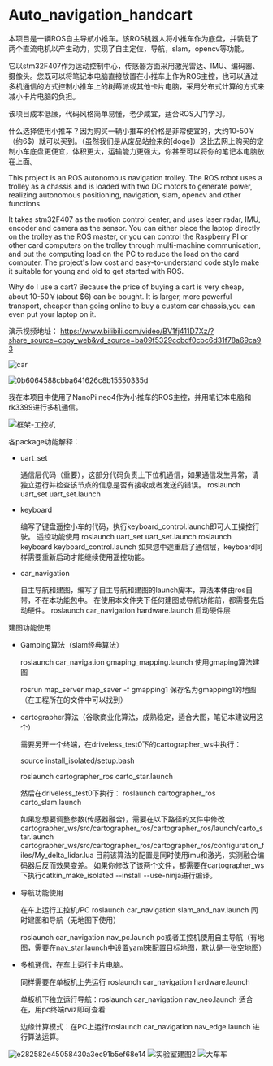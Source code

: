 # Auto_navigation_handcart
  本项目是一辆ROS自主导航小推车。该ROS机器人将小推车作为底盘，并装载了两个直流电机以产生动力，实现了自主定位，导航，slam，opencv等功能。
  
  它以stm32F407作为运动控制中心，传感器方面采用激光雷达、IMU、编码器、摄像头。您既可以将笔记本电脑直接放置在小推车上作为ROS主控，也可以通过多机通信的方式控制小推车上的树莓派或其他卡片电脑，采用分布式计算的方式来减小卡片电脑的负担。 
  
  该项目成本低廉，代码风格简单易懂，老少咸宜，适合ROS入门学习。
  
  什么选择使用小推车？因为购买一辆小推车的价格是非常便宜的，大约10-50￥（约6$）就可以买到。（虽然我们是从废品站捡来的[doge]）这比去网上购买的定制小车底盘更便宜，体积更大，运输能力更强大，你甚至可以将你的笔记本电脑放在上面。

  This project is an ROS autonomous navigation trolley. The ROS robot uses a trolley as a chassis and is loaded with two DC motors to generate power, realizing autonomous positioning, navigation, slam, opencv and other functions.
  
  It takes stm32F407 as the motion control center, and uses laser radar, IMU, encoder and camera as the sensor. You can either place the laptop directly on the trolley as the ROS master, or you can control the Raspberry PI or other card computers on the trolley through multi-machine communication, and put the computing load on the PC to reduce the load on the card computer.
  The project's low cost and easy-to-understand code style make it suitable for young and old to get started with ROS.
  
  Why do I use a cart? Because the price of buying a cart is very cheap, about 10-50￥(about $6) can be bought. It is larger, more powerful transport, cheaper than going online to buy a custom car chassis,you can even put your laptop on it.

演示视频地址： https://www.bilibili.com/video/BV1fj411D7Xz/?share_source=copy_web&vd_source=ba09f5329ccbdf0cbc6d31f78a69ca93

![car](https://user-images.githubusercontent.com/84019859/232475787-6a4f2c0c-a1a9-41a1-a8b0-fea47ad15463.jpg)

![0b6064588cbba641626c8b15550335d](https://user-images.githubusercontent.com/84019859/232471225-f9c6c752-f861-4264-8d00-b0f86028b281.png)
 
 我在本项目中使用了NanoPi neo4作为小推车的ROS主控，并用笔记本电脑和rk3399进行多机通信。
 
![框架-工控机](https://user-images.githubusercontent.com/84019859/232474935-23d2e88b-83c4-454b-883f-deb010c8c711.png)




各package功能解释：

- uart_set

  通信层代码（重要），这部分代码负责上下位机通信，如果通信发生异常，请独立运行并检查该节点的信息是否有接收或者发送的错误。
roslaunch uart_set uart_set.launch 


- keyboard

  编写了键盘遥控小车的代码，执行keyboard_control.launch即可人工操控行驶。
遥控功能使用
roslaunch uart_set uart_set.launch
roslaunch keyboard keyboard_control.launch 
如果您中途重启了通信层，keyboard同样需要重新启动才能继续使用遥控功能。


- car_navigation 
  
  自主导航和建图，编写了自主导航和建图的launch脚本，算法本体由ros自带，不在本功能包中。
在使用本文件夹下任何建图或导航功能前，都需要先启动硬件。
roslaunch car_navigation hardware.launch 启动硬件层

建图功能使用

- Gamping算法（slam经典算法）

  roslaunch car_navigation gmaping_mapping.launch 使用gmaping算法建图

  rosrun map_server map_saver -f gmapping1 保存名为gmapping1的地图（在工程所在的文件中可以找到）

- cartographer算法（谷歌商业化算法，成熟稳定，适合大图，笔记本建议用这个）

  需要另开一个终端，在driveless_test0下的cartographer_ws中执行：

  source install_isolated/setup.bash

  roslaunch cartographer_ros carto_star.launch
  
  然后在driveless_test0下执行：
roslaunch cartographer_ros carto_slam.launch

  如果您想要调整参数(传感器融合)，需要在以下路径的文件中修改
  cartographer_ws/src/cartographer_ros/cartographer_ros/launch/carto_star.launch
  cartographer_ws/src/cartographer_ros/cartographer_ros/configuration_files/My_delta_lidar.lua
  目前该算法的配置是同时使用imu和激光，实测融合编码器后反而效果变差。
  如果你修改了该两个文件，都需要在cartographer_ws下执行catkin_make_isolated --install --use-ninja进行编译。


- 导航功能使用

  在车上运行工控机/PC
  roslaunch car_navigation slam_and_nav.launch 同时建图和导航（无地图下使用）

  roslaunch car_navigation nav_pc.launch  pc或者工控机使用自主导航（有地图，需要在nav_star.launch中设置yaml来配置目标地图，默认是一张空地图）

- 多机通信，在车上运行卡片电脑。

  同样需要在单板机上先运行 roslaunch car_navigation hardware.launch

  单板机下独立运行导航：roslaunch car_navigation nav_neo.launch 适合在，用pc终端rviz即可查看

  边缘计算模式：在PC上运行roslaunch car_navigation nav_edge.launch 进行算法运算。

![e282582e45058430a3ec91b5ef68e14](https://user-images.githubusercontent.com/84019859/232469930-fcb0ad56-5f2d-4548-8096-922f7cd20c88.png)
![实验室建图2](https://user-images.githubusercontent.com/84019859/232491840-a10bdd55-4861-425c-8440-fc6eb494074b.png)
![大车车](https://user-images.githubusercontent.com/84019859/232491934-4603a3b0-c42d-4d78-842c-0e429c220e17.jpg)


